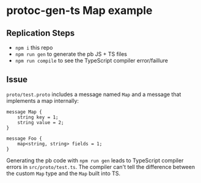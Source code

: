 # protoc-gen-ts Map example

## Replication Steps

- `npm i` this repo
- `npm run gen` to generate the pb JS + TS files
- `npm run compile` to see the TypeScript compiler error/faillure

## Issue

`proto/test.proto` includes a message named `Map` and a message that implements a map internally:

```
message Map {
    string key = 1;
    string value = 2;
}

message Foo {
    map<string, string> fields = 1;
}
```

Generating the pb code with `npm run gen` leads to TypeScript compiler errors in `src/proto/test.ts`. The compiler can't tell the difference between the custom `Map` type and the `Map` built into TS.